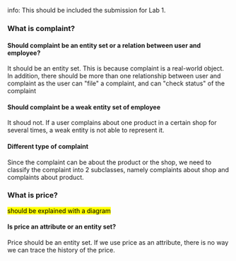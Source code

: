 
info: This should be included  the submission for Lab 1.

### What is complaint?

#### Should complaint be an entity set or a relation between user and employee?

It should be an entity set. This is because complaint is a real-world object. 
In addition, there should be more than one relationship between user and complaint as the user can "file" a complaint, and can "check status" of the complaint

#### Should complaint be a weak entity set of employee

It shoud not. If a user complains about one product in a certain shop for several times, a weak entity is not able to represent it.

#### Different type of complaint

Since the complaint can be about the product or the shop, we need to classify the complaint into 2 subclasses, namely complaints about shop and complaints about product.

### What is price?

<mark> should be explained with a diagram </mark>

#### Is price an attribute or an entity set?

Price should be an entity set. If we use price as an attribute, there is no way we can trace the history of the price.



